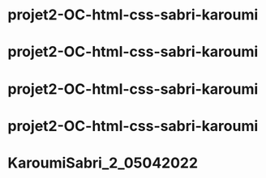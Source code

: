 # projet2-OC-html-css-sabri-karoumi
# projet2-OC-html-css-sabri-karoumi
# projet2-OC-html-css-sabri-karoumi
# projet2-OC-html-css-sabri-karoumi
# KaroumiSabri_2_05042022
